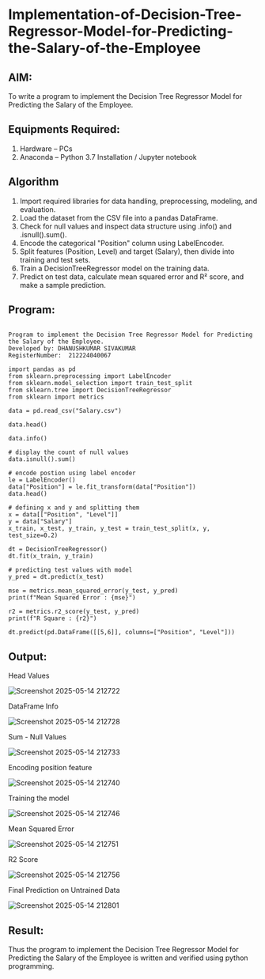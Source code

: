 # Implementation-of-Decision-Tree-Regressor-Model-for-Predicting-the-Salary-of-the-Employee

## AIM:
To write a program to implement the Decision Tree Regressor Model for Predicting the Salary of the Employee.

## Equipments Required:
1. Hardware – PCs
2. Anaconda – Python 3.7 Installation / Jupyter notebook

## Algorithm

1. Import required libraries for data handling, preprocessing, modeling, and evaluation.
2. Load the dataset from the CSV file into a pandas DataFrame.
3. Check for null values and inspect data structure using .info() and .isnull().sum().
4. Encode the categorical "Position" column using LabelEncoder.
5. Split features (Position, Level) and target (Salary), then divide into training and test sets.
6. Train a DecisionTreeRegressor model on the training data.
7. Predict on test data, calculate mean squared error and R² score, and make a sample prediction.

## Program:
```

Program to implement the Decision Tree Regressor Model for Predicting the Salary of the Employee.
Developed by: DHANUSHKUMAR SIVAKUMAR
RegisterNumber:  212224040067

```
```
import pandas as pd
from sklearn.preprocessing import LabelEncoder
from sklearn.model_selection import train_test_split
from sklearn.tree import DecisionTreeRegressor
from sklearn import metrics
```
```
data = pd.read_csv("Salary.csv")
```
```
data.head()
```
```
data.info()
```
```
# display the count of null values
data.isnull().sum()
```
```
# encode postion using label encoder
le = LabelEncoder()
data["Position"] = le.fit_transform(data["Position"])
data.head()
```
```
# defining x and y and splitting them
x = data[["Position", "Level"]]
y = data["Salary"]
x_train, x_test, y_train, y_test = train_test_split(x, y, test_size=0.2)
```
```
dt = DecisionTreeRegressor()
dt.fit(x_train, y_train)
```
```
# predicting test values with model
y_pred = dt.predict(x_test)
```
```
mse = metrics.mean_squared_error(y_test, y_pred)
print(f"Mean Squared Error : {mse}")
```
```
r2 = metrics.r2_score(y_test, y_pred)
print(f"R Square : {r2}")
```
```
dt.predict(pd.DataFrame([[5,6]], columns=["Position", "Level"]))
```

## Output:

Head Values

![Screenshot 2025-05-14 212722](https://github.com/user-attachments/assets/3b2a14a8-b45e-4733-9b09-d244cee1d3ef)

DataFrame Info

![Screenshot 2025-05-14 212728](https://github.com/user-attachments/assets/c7e8d148-1e8e-4c2e-92f1-68431c0511c9)

Sum - Null Values

![Screenshot 2025-05-14 212733](https://github.com/user-attachments/assets/ddaeaeda-4a06-4d6c-a83e-2d023ae7f56f)

Encoding position feature

![Screenshot 2025-05-14 212740](https://github.com/user-attachments/assets/e8a229f7-5320-4948-96d9-145a4bd279e4)

Training the model

![Screenshot 2025-05-14 212746](https://github.com/user-attachments/assets/8917f5b6-f904-4545-8e73-f1c0c9db30eb)

Mean Squared Error

![Screenshot 2025-05-14 212751](https://github.com/user-attachments/assets/1753b6a7-47bc-4da2-8b60-0098b5e24419)

R2 Score

![Screenshot 2025-05-14 212756](https://github.com/user-attachments/assets/fc694185-aa72-4a3a-996a-f88f02e64102)

Final Prediction on Untrained Data

![Screenshot 2025-05-14 212801](https://github.com/user-attachments/assets/ee821d3b-db64-4680-a0ad-7056aa887a30)


## Result:
Thus the program to implement the Decision Tree Regressor Model for Predicting the Salary of the Employee is written and verified using python programming.

